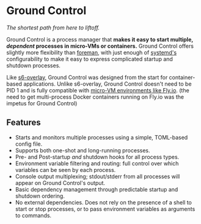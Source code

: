 # Ground Control

_The shortest path from here to liftoff._

Ground Control is a process manager that **makes it easy to start multiple,
_dependent_ processes in micro-VMs or containers.** Ground Control offers
slightly more flexibility than [foreman][], with just enough of [systemd's][]
configurability to make it easy to express complicated startup and shutdown
processes.

Like [s6-overlay][], Ground Control was designed from the start for
container-based applications. Unlike s6-overlay, Ground Control doesn't need to
be PID 1 and is fully compatible with [micro-VM environments like Fly.io][].
(the need to get multi-process Docker containers running on Fly.io was the
impetus for Ground Control)

[foreman]: https://ddollar.github.io/foreman/
[micro-vm environments like fly.io]: https://fly.io/blog/docker-without-docker/
[s6-overlay]: https://github.com/just-containers/s6-overlay
[systemd's]: https://systemd.io

## Features

-   Starts and monitors multiple processes using a simple, TOML-based config
    file.
-   Supports both one-shot and long-running processes.
-   Pre- and Post-startup _and_ shutdown hooks for all process types.
-   Environment variable filtering and routing: full control over which
    variables can be seen by each process.
-   Console output multiplexing; stdout/stderr from all processes will appear on
    Ground Control's output.
-   Basic dependency management through predictable startup and shutdown
    ordering.
-   No external dependencies. Does not rely on the presence of a shell to start
    or stop processes, or to pass environment variables as arguments to
    commands.

